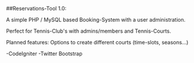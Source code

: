 ##Reservations-Tool 1.0:

A simple PHP / MySQL based Booking-System with a user administration.

Perfect for Tennis-Club's with admins/members and Tennis-Courts.



Planned features:
Options to create different courts (time-slots, seasons...)





-CodeIgniter
-Twitter Bootstrap
















